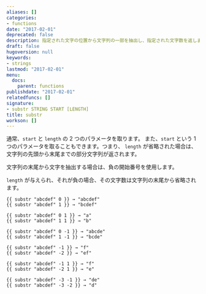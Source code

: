 ```yaml
---
aliases: []
categories:
- functions
date: "2017-02-01"
deprecated: false
description: 指定された文字の位置から文字列の一部を抽出し、指定された文字数を返します。
draft: false
hugoversion: null
keywords:
- strings
lastmod: "2017-02-01"
menu:
  docs:
    parent: functions
publishdate: "2017-02-01"
relatedfuncs: []
signature:
- substr STRING START [LENGTH]
title: substr
workson: []
---
```


通常、`start` と `length` の 2 つのパラメータを取ります。 また、`start` という 1 つのパラメータを取ることもできます。つまり、 `length` が省略された場合は、文字列の先頭から末尾までの部分文字列が返されます。

文字列の末尾から文字を抽出する場合は、負の開始番号を使用します。

`length` が与えられ、それが負の場合、その文字数は文字列の末尾から省略されます。

```go-html-template
{{ substr "abcdef" 0 }} → "abcdef"
{{ substr "abcdef" 1 }} → "bcdef"

{{ substr "abcdef" 0 1 }} → "a"
{{ substr "abcdef" 1 1 }} → "b"

{{ substr "abcdef" 0 -1 }} → "abcde"
{{ substr "abcdef" 1 -1 }} → "bcde"

{{ substr "abcdef" -1 }} → "f"
{{ substr "abcdef" -2 }} → "ef"

{{ substr "abcdef" -1 1 }} → "f"
{{ substr "abcdef" -2 1 }} → "e"

{{ substr "abcdef" -3 -1 }} → "de"
{{ substr "abcdef" -3 -2 }} → "d"
```
